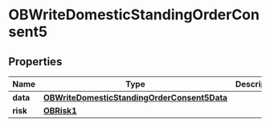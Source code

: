 # OBWriteDomesticStandingOrderConsent5

## Properties
Name | Type | Description | Notes
------------ | ------------- | ------------- | -------------
**data** | [**OBWriteDomesticStandingOrderConsent5Data**](OBWriteDomesticStandingOrderConsent5Data.md) |  | 
**risk** | [**OBRisk1**](OBRisk1.md) |  | 
